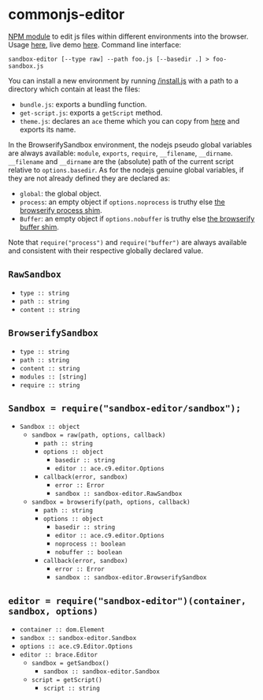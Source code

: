 # commonjs-editor

[NPM module](https://www.npmjs.com/package/sandbox-editor) to edit js files within different environments into the browser.
Usage [here](/demo), live demo [here](https://cdn.rawgit.com/lachrist/sandbox-editor/b7a8c724/demo/index.html).
Command line interface:

```
sandbox-editor [--type raw] --path foo.js [--basedir .] > foo-sandbox.js
```

You can install a new environment by running [/install.js](/install.js) with a path to a directory which contain at least the files:
* `bundle.js`: exports a bundling function.
* `get-script.js`: exports a `getScript` method.
* `theme.js`: declares an `ace` theme which you can copy from [here](https://github.com/ajaxorg/ace/tree/master/lib/ace/theme) and exports its name.

In the BrowserifySandbox environment, the nodejs pseudo global variables are always available: `module`, `exports`, `require`, `__filename`, `__dirname`.
`__filename` and `__dirname` are the (absolute) path of the current script relative to `options.basedir`.
As for the nodejs genuine global variables, if they are not already defined they are declared as:
* `global`: the global object.
* `process`: an empty object if `options.noprocess` is truthy else [the browserify process shim](https://www.npmjs.com/package/process). 
* `Buffer`: an empty object if `options.nobuffer` is truthy else [the browserify buffer shim](https://github.com/feross/buffer).

Note that `require("process")` and `require("buffer")` are always available and consistent with their respective globally declared value.

## `RawSandbox`

* `type :: string`
* `path :: string`
* `content :: string`

## `BrowserifySandbox`

* `type :: string`
* `path :: string`
* `content :: string`
* `modules :: [string]`
* `require :: string`

## `Sandbox = require("sandbox-editor/sandbox");`

* `Sandbox :: object`
  * `sandbox = raw(path, options, callback)`
    * `path :: string`
    * `options :: object`
      * `basedir :: string`
      * `editor :: ace.c9.editor.Options`
    * `callback(error, sandbox)`
      * `error :: Error`
      * `sandbox :: sandbox-editor.RawSandbox`
  * `sandbox = browserify(path, options, callback)`
    * `path :: string`
    * `options :: object`
      * `basedir :: string`
      * `editor :: ace.c9.editor.Options`
      * `noprocess :: boolean`
      * `nobuffer :: boolean`
    * `callback(error, sandbox)`
      * `error :: Error`
      * `sandbox :: sandbox-editor.BrowserifySandbox`

## `editor = require("sandbox-editor")(container, sandbox, options)`

* `container :: dom.Element`
* `sandbox :: sandbox-editor.Sandbox`
* `options :: ace.c9.Editor.Options`
* `editor :: brace.Editor`
  * `sandbox = getSandbox()`
    * `sandbox :: sandbox-editor.Sandbox`
  * `script = getScript()`
    * `script :: string`

